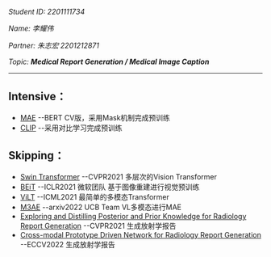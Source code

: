 *Student ID: 2201111734*

*Name: 李耀伟*

*Partner: 朱志宏 2201212871*

*Topic: **Medical Report Generation / Medical Image Caption***

- - -
## Intensive：
- [MAE](https://arxiv.org/pdf/2111.06377.pdf) --BERT CV版，采用Mask机制完成预训练
- [CLIP](https://arxiv.org/pdf/2103.00020.pdf) --采用对比学习完成预训练

## Skipping：

- [Swin Transformer](https://arxiv.org/pdf/2103.14030.pdf) --CVPR2021 多层次的Vision Transformer
- [BEiT](https://arxiv.org/pdf/2106.08254.pdf) --ICLR2021 微软团队 基于图像重建进行视觉预训练
- [ViLT](https://arxiv.org/pdf/2102.03334.pdf) --ICML2021 最简单的多模态Transformer
- [M3AE](https://arxiv.org/pdf/2205.14204.pdf) --arxiv2022 UCB Team VL多模态进行MAE
- [Exploring and Distilling Posterior and Prior Knowledge for Radiology Report Generation](https://arxiv.org/pdf/2106.06963.pdf) --CVPR2021 生成放射学报告
- [Cross-modal Prototype Driven Network for Radiology Report Generation](https://arxiv.org/pdf/2207.04818v1.pdf) --ECCV2022 生成放射学报告


